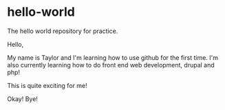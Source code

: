 # hello-world
The hello world repository for practice.

Hello,

My name is Taylor and I'm learning how to use github for the first time. I'm also currently learning how to do front end web development, drupal and php!

This is quite exciting for me!

Okay! Bye!
